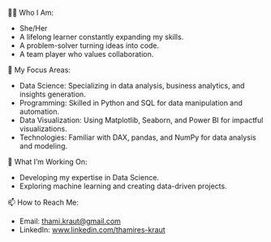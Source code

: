 👨‍💻 Who I Am:
- She/Her
- A lifelong learner constantly expanding my skills.
- A problem-solver turning ideas into code.
- A team player who values collaboration.

🔧 My Focus Areas:
- Data Science: Specializing in data analysis, business analytics, and insights generation.
- Programming: Skilled in Python and SQL for data manipulation and automation.
- Data Visualization: Using Matplotlib, Seaborn, and Power BI for impactful visualizations.
- Technologies: Familiar with DAX, pandas, and NumPy for data analysis and modeling.

🌱 What I’m Working On:
- Developing my expertise in Data Science.
- Exploring machine learning and creating data-driven projects.

📫 How to Reach Me:
- Email: thami.kraut@gmail.com
- LinkedIn: www.linkedin.com/thamires-kraut
